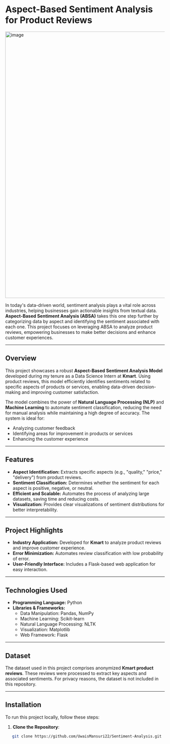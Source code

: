 # **Aspect-Based Sentiment Analysis for Product Reviews**

<img width="839" alt="image" src="https://github.com/user-attachments/assets/e6ec82e3-7e01-4841-90e0-e4c7f5478547" />


In today's data-driven world, sentiment analysis plays a vital role across industries, helping businesses gain actionable insights from textual data. **Aspect-Based Sentiment Analysis (ABSA)** takes this one step further by categorizing data by aspect and identifying the sentiment associated with each one. This project focuses on leveraging ABSA to analyze product reviews, empowering businesses to make better decisions and enhance customer experiences.

---

## **Overview**

This project showcases a robust **Aspect-Based Sentiment Analysis Model** developed during my tenure as a Data Science Intern at **Kmart**. Using product reviews, this model efficiently identifies sentiments related to specific aspects of products or services, enabling data-driven decision-making and improving customer satisfaction.

The model combines the power of **Natural Language Processing (NLP)** and **Machine Learning** to automate sentiment classification, reducing the need for manual analysis while maintaining a high degree of accuracy. The system is ideal for:
- Analyzing customer feedback
- Identifying areas for improvement in products or services
- Enhancing the customer experience

---

## **Features**

- **Aspect Identification:** Extracts specific aspects (e.g., "quality," "price," "delivery") from product reviews.
- **Sentiment Classification:** Determines whether the sentiment for each aspect is positive, negative, or neutral.
- **Efficient and Scalable:** Automates the process of analyzing large datasets, saving time and reducing costs.
- **Visualization:** Provides clear visualizations of sentiment distributions for better interpretability.

---

## **Project Highlights**

- **Industry Application:** Developed for **Kmart** to analyze product reviews and improve customer experience.
- **Error Minimization:** Automates review classification with low probability of error.
- **User-Friendly Interface:** Includes a Flask-based web application for easy interaction.

---

## **Technologies Used**

- **Programming Language:** Python
- **Libraries & Frameworks:**
  - Data Manipulation: Pandas, NumPy
  - Machine Learning: Scikit-learn
  - Natural Language Processing: NLTK
  - Visualization: Matplotlib
  - Web Framework: Flask

---

## **Dataset**

The dataset used in this project comprises anonymized **Kmart product reviews**. These reviews were processed to extract key aspects and associated sentiments. For privacy reasons, the dataset is not included in this repository.

---

## **Installation**

To run this project locally, follow these steps:

1. **Clone the Repository**:
```bash
   git clone https://github.com/UwaisMansuri22/Sentiment-Analysis.git
  

